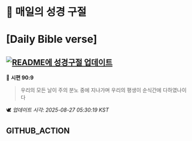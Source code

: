 # 🙏 매일의 성경 구절
# [Daily Bible verse]
## [![README에 성경구절 업데이트](https://github.com/DONGSUKA/first_test/actions/workflows/update-readme-bible.yml/badge.svg)](https://github.com/DONGSUKA/first_test/actions/workflows/update-readme-bible.yml)
<!-- START_BIBLE_VERSE -->
📖 **시편 90:9**
> 우리의 모든 날이 주의 분노 중에 지나가며 우리의 평생이 순식간에 다하였나이다

🕊️ _업데이트 시각: 2025-08-27 05:30:19 KST_
  <!-- END_BIBLE_VERSE -->
## GITHUB_ACTION
